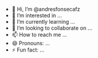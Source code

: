 - 👋 Hi, I’m @andresfonsecafz
- 👀 I’m interested in ...
- 🌱 I’m currently learning ...
- 💞️ I’m looking to collaborate on ...
- 📫 How to reach me ...
- 😄 Pronouns: ...
- ⚡ Fun fact: ...

<!---
andresfonsecafz/andresfonsecafz is a ✨ special ✨ repository because its `README.md` (this file) appears on your GitHub profile.
You can click the Preview link to take a look at your changes.
--->
